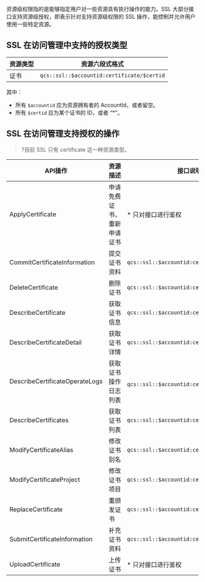 资源级权限指的是能够指定用户对一些资源具有执行操作的能力。SSL 大部分接口支持资源级授权，即表示针对支持资源级权限的 SSL 操作，能控制并允许用户使用一些特定资源。

## SSL 在访问管理中支持的授权类型

| 资源类型 | 资源六段式格式 | 
|---------|---------|
| 证书 | `qcs::ssl::$accountid:certificate/$certid` |

其中：
- 所有 `$accountid` 应为资源拥有者的 AccountId，或者留空。
- 所有 `$certid` 应为某个证书的 ID，或者 “\*”。

## SSL 在访问管理支持授权的操作
>?目前 SSL 只有 certificate 这一种资源类型。

| API操作| 资源描述 | 接口说明 |
|---------|---------|---------|
|ApplyCertificate | 申请免费证书，重新申请证书| * 只对接口进行鉴权 |
|CommitCertificateInformation |提交证书资料| `qcs::ssl::$accountid:certificate/$certid` |
|DeleteCertificate |删除证书| `qcs::ssl::$accountid:certificate/$certid` |
|DescribeCertificate |获取证书信息| `qcs::ssl::$accountid:certificate/$certid` |
|DescribeCertificateDetail |获取证书详情| `qcs::ssl::$accountid:certificate/$certid` |
|DescribeCertificateOperateLogs |获取证书操作日志列表|` qcs::ssl::$accountid:certificate/$certid` |
|DescribeCertificates |获取证书列表| `qcs::ssl::$accountid:certificate/$certid` |
|ModifyCertificateAlias |修改证书别名| `qcs::ssl::$accountid:certificate/$certid` |
|ModifyCertificateProject |修改证书项目| `qcs::ssl::$accountid:certificate/$certid` |
|ReplaceCertificate |重颁发证书| `qcs::ssl::$accountid:certificate/$certid` |
|SubmitCertificateInformation |补充证书资料| `qcs::ssl::$accountid:certificate/$certid` |
|UploadCertificate |上传证书| * 只对接口进行鉴权 |




